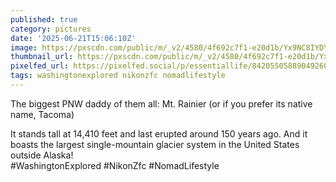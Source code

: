 ```yaml
---
published: true
category: pictures
date: '2025-06-21T15:06:10Z'
image: https://pxscdn.com/public/m/_v2/4580/4f692c7f1-e20d1b/Yx9NC8IYDYku/OSTDumvuo5Bd1SXQRHS2ByWTIklYG0vLikWDmfUw.jpg
thumbnail_url: https://pxscdn.com/public/m/_v2/4580/4f692c7f1-e20d1b/Yx9NC8IYDYku/OSTDumvuo5Bd1SXQRHS2ByWTIklYG0vLikWDmfUw_thumb.jpg
pixelfed_url: https://pixelfed.social/p/essentiallife/842055058890492601
tags: washingtonexplored nikonzfc nomadlifestyle
---
```


The biggest PNW daddy of them all: Mt. Rainier (or if you prefer its native name, Tacoma)  
  
It stands tall at 14,410 feet and last erupted around 150 years ago. And it boasts the largest single-mountain glacier system in the United States outside Alaska!  
#WashingtonExplored #NikonZfc #NomadLifestyle